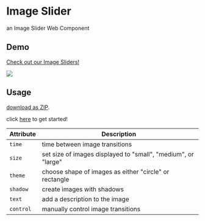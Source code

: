 # Image Slider

an Image Slider Web Component

## Demo

[Check out our Image Sliders!](http://ucsd-cse112.github.io/thanO5/components/core-slider/slider.html)

![](image_slider_2.gif)

## Usage

[download as ZIP](https://github.com/ucsd-cse112/thanOS/archive/master.zip).

click [here](https://github.com/ucsd-cse112/thanOS/tree/master#thanos) to get started!


| Attribute         | Description | 
| --- | --- |
| `time`            | time between image transitions | 
| `size`            | set size of images displayed to "small", "medium", or "large" | 
| `theme`           | choose shape of images as either "circle" or rectangle | 
| `shadow`          | create images with shadows | 
| `text`            | add a description to the image | 
| `control`         | manually control image transitions | 
